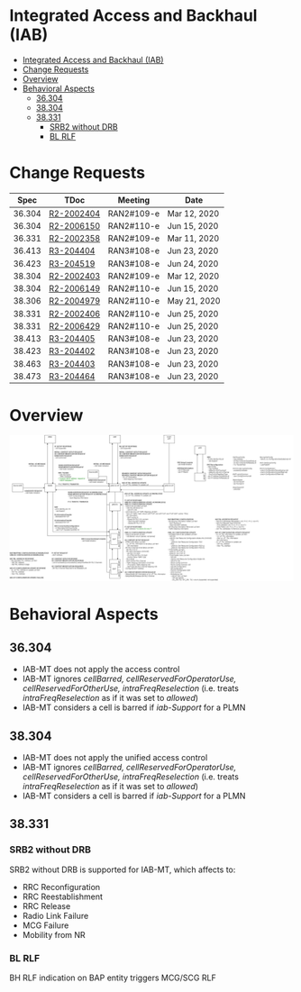 # Integrated Access and Backhaul (IAB)

- [Integrated Access and Backhaul (IAB)](#integrated-access-and-backhaul-iab)
- [Change Requests](#change-requests)
- [Overview](#overview)
- [Behavioral Aspects](#behavioral-aspects)
  - [36.304](#36304)
  - [38.304](#38304)
  - [38.331](#38331)
    - [SRB2 without DRB](#srb2-without-drb)
    - [BL RLF](#bl-rlf)

# Change Requests

| Spec | TDoc | Meeting | Date |
|------|------|---------|------|
| 36.304 | [R2-2002404] | RAN2#109-e | Mar 12, 2020 |
| 36.304 | [R2-2006150] | RAN2#110-e | Jun 15, 2020 |
| 36.331 | [R2-2002358] | RAN2#109-e | Mar 11, 2020 |
| 36.413 | [R3-204404] | RAN3#108-e | Jun 23, 2020 |
| 36.423 | [R3-204519] | RAN3#108-e | Jun 24, 2020 |
| 38.304 | [R2-2002403] | RAN2#109-e | Mar 12, 2020 |
| 38.304 | [R2-2006149] | RAN2#110-e | Jun 15, 2020 |
| 38.306 | [R2-2004979] | RAN2#110-e | May 21, 2020 |
| 38.331 | [R2-2002406] | RAN2#110-e | Jun 25, 2020 |
| 38.331 | [R2-2006429] | RAN2#110-e | Jun 25, 2020 |
| 38.413 | [R3-204405] | RAN3#108-e | Jun 23, 2020 |
| 38.423 | [R3-204402] | RAN3#108-e | Jun 23, 2020 |
| 38.463 | [R3-204403] | RAN3#108-e | Jun 23, 2020 |
| 38.473 | [R3-204464] | RAN3#108-e | Jun 23, 2020 |

[R2-2002403]: http://www.3gpp.org/ftp/TSG_RAN/WG2_RL2/TSGR2_109_e/Docs/R2-2002403.zip
[R2-2002404]: http://www.3gpp.org/ftp/TSG_RAN/WG2_RL2/TSGR2_109_e/Docs/R2-2002404.zip
[R2-2002406]: http://www.3gpp.org/ftp/TSG_RAN/WG2_RL2/TSGR2_109_e/Docs/R2-2002406.zip
[R2-2002358]: http://www.3gpp.org/ftp/TSG_RAN/WG2_RL2/TSGR2_109_e/Docs/R2-2002358.zip
[R2-2004979]: http://www.3gpp.org/ftp/TSG_RAN/WG2_RL2/TSGR2_110-e/Docs/R2-2004979.zip
[R2-2006149]: http://www.3gpp.org/ftp/TSG_RAN/WG2_RL2/TSGR2_110-e/Docs/R2-2006149.zip
[R2-2006150]: http://www.3gpp.org/ftp/TSG_RAN/WG2_RL2/TSGR2_110-e/Docs/R2-2006150.zip
[R2-2006429]: http://www.3gpp.org/ftp/TSG_RAN/WG2_RL2/TSGR2_110-e/Docs/R2-2006429.zip
[R3-204404]: http://www.3gpp.org/ftp/TSG_RAN/WG3_Iu/TSGR3_108-e/Docs/R3-204404.zip
[R3-204519]: http://www.3gpp.org/ftp/TSG_RAN/WG3_Iu/TSGR3_108-e/Docs/R3-204519.zip
[R3-204405]: http://www.3gpp.org/ftp/TSG_RAN/WG3_Iu/TSGR3_108-e/Docs/R3-204405.zip
[R3-204402]: http://www.3gpp.org/ftp/TSG_RAN/WG3_Iu/TSGR3_108-e/Docs/R3-204402.zip
[R3-204403]: http://www.3gpp.org/ftp/TSG_RAN/WG3_Iu/TSGR3_108-e/Docs/R3-204403.zip
[R3-204464]: http://www.3gpp.org/ftp/TSG_RAN/WG3_Iu/TSGR3_108-e/Docs/R3-204464.zip

# Overview

![](overview.png)

# Behavioral Aspects

## 36.304

- IAB-MT does not apply the access control
- IAB-MT ignores *cellBarred, cellReservedForOperatorUse, cellReservedForOtherUse, intraFreqReselection*
(i.e. treats *intraFreqReselection* as if it was set to *allowed*)
- IAB-MT considers a cell is barred if *iab-Support* for a PLMN

## 38.304

- IAB-MT does not apply the unified access control
- IAB-MT ignores *cellBarred, cellReservedForOperatorUse, cellReservedForOtherUse, intraFreqReselection*
(i.e. treats *intraFreqReselection* as if it was set to *allowed*)
- IAB-MT considers a cell is barred if *iab-Support* for a PLMN

## 38.331

### SRB2 without DRB

SRB2 without DRB is supported for IAB-MT, which affects to:
- RRC Reconfiguration
- RRC Reestablishment
- RRC Release
- Radio Link Failure
- MCG Failure
- Mobility from NR

### BL RLF

BH RLF indication on BAP entity triggers MCG/SCG RLF
